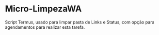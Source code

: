 # Micro-LimpezaWA
Script Termux, usado para limpar pasta de Links e Status, com opção para agendamentos para realizar esta tarefa.
